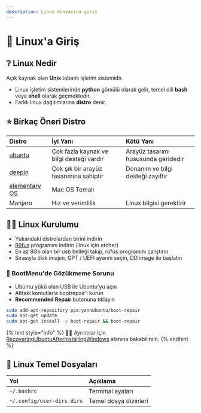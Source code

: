 ```yaml
---
description: Linux dünyasına giriş
---
```


# 🔰 Linux'a Giriş

## ❔ Linux Nedir

Açık kaynak olan **Unix** tabanlı işletim sistemidir.

* Linux işletim sistemlerinde **python** gömülü olarak gelir, temel dili **bash** veya **shell** olarak geçmektedir.
* Farklı linux dağıtımlarına **distro** denir.

## ⭐ Birkaç Öneri Distro

| Distro | İyi Yanı | Kötü Yanı |
| :--- | :--- | :--- |
| [ubuntu](https://www.ubuntu.com/) | Çok fazla kaynak ve bilgi desteği vardır | Arayüz tasarımı hususunda geridedir |
| [deepin](https://www.deepin.org/) | Çok şık bir arayüz tasarımına sahiptir | Donanım ve bilgi desteği zayıftır |
| [elementary OS](http://www.elementary.io/) | Mac OS Temalı |  |
| Manjaro | Hız ve verimlilik | Linux bilgisi gerektirir |

## 👷‍♂️ Linux Kurulumu

* Yukarıdaki distrolardan birini indirin
* [Rüfus](https://github.com/pbatard/rufus/releases/download/v3.5/rufus-3.5.exe) programını indirin \(linux için etcher\)
* En az 8Gb olan bir usb belleği takıp, rüfus programını çalıştırın
* Sırasıyla disk imajını, GPT / UEFI ayarını seçin, DD image ile başlatın

### 🐞 BootMenu'de Gözükmeme Sorunu

* Ubuntu yükü olan USB ile Ubuntu'yu açın
* Alttaki komutlarla bootrepair'i kurun
* **Recommended Repair** butonuna tıklayın

```bash
sudo add-apt-repository ppa:yannubuntu/boot-repair
sudo apt-get update
sudo apt-get install -y boot-repair && boot-repair
```

{% hint style="info" %}
🧙‍♂️ Ayrıntılar için [RecoveringUbuntuAfterInstallingWindows](https://help.ubuntu.com/community/RecoveringUbuntuAfterInstallingWindows) alanına bakabilirsin.
{% endhint %}

## 📂 Linux Temel Dosyaları

| Yol | Açıklama |
| :--- | :--- |
| `~/.bashrc` | Terminal ayaları |
| `~/.config/user-dirs.dirs` | Temel dosya dizinleri |

## 

